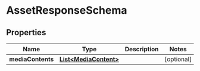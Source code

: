 

# AssetResponseSchema

## Properties

Name | Type | Description | Notes
------------ | ------------- | ------------- | -------------
**mediaContents** | [**List&lt;MediaContent&gt;**](MediaContent.md) |  |  [optional]



